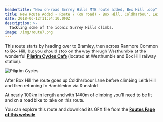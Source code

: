 ```yaml
---
headertitle: "New on-road Surrey Hills MTB route added, Box Hill loop"
title: New Route Added - Route 7 (on road) - Box Hill, Coldharbour, Leith Hill - 92km 1400m of climbing
date: 2018-06-12T11:04:10.000Z
description: >-
  Tackling some of the iconic Surrey Hills climbs.
image: /img/route7.png
---
```

This route starts by heading over to Bramley, then across Ranmore Common to Box Hill, but you should stop on the way through Westhumble at the wonderful **[Pilgrim Cycles Cafe](http://pilgrim-cycles.co.uk/)** (located at Westhumble and Box Hill railway station).

![Pilgrim Cycles](/img/pilgrim_cycles.jpg)

After Box Hill the route goes up Coldharbour Lane before climbing Leith Hill and then returning to Hambledon via Dunsfold.

At nearly 100km in length and with 1400m of climbing you'll need to be fit and on a road bike to take on this route.

You can explore this route and download its GPX file from the **[Routes Page of this website](/routes/#route7)**.
